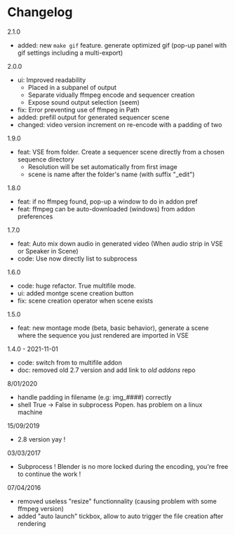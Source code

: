 # Changelog

2.1.0

- added: new `make gif` feature. generate optimized gif (pop-up panel with gif settings including a multi-export)

2.0.0

- ui: Improved readability
  - Placed in a subpanel of output
  - Separate vidually ffmpeg encode and sequencer creation
  - Expose sound output selection (seem)
- fix: Error preventing use of ffmpeg in Path
- added: prefill output for generated sequencer scene
- changed: video version increment on re-encode with a padding of two

1.9.0

- feat: VSE from folder. Create a sequencer scene directly from a chosen sequence directory
  - Resolution will be set automatically from first image
  - scene is name after the folder's name (with suffix "_edit")

1.8.0

- feat: if no ffmpeg found, pop-up a window to do in addon pref
- feat: ffmpeg can be auto-downloaded (windows) from addon preferences

1.7.0

- feat: Auto mix down audio in generated video (When audio strip in VSE or Speaker in Scene)
- code: Use now directly list to subprocess

1.6.0

- code: huge refactor. True multifile mode.
- ui: added montge scene creation button
- fix: scene creation operator when scene exists

1.5.0

- feat: new montage mode (beta, basic behavior), generate a scene where the sequence you just rendered are imported in VSE

1.4.0 - 2021-11-01

- code: switch from to multifile addon
- doc: removed old 2.7 version and add link to _old addons_ repo

8/01/2020

- handle padding in filename (e.g: img_####) correctly
- shell True -> False in subprocess Popen. has problem on a linux machine

15/09/2019

- 2.8 version yay !

03/03/2017

- Subprocess !  Blender is no more locked during the encoding, you're free to continue the work !

07/04/2016

- removed useless "resize" functionnality (causing problem with some ffmpeg version)
- added "auto launch" tickbox, allow to auto trigger the file creation after rendering